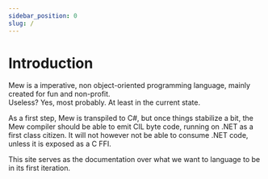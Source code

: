 ```yaml
---
sidebar_position: 0
slug: /
---
```


# Introduction

Mew is a imperative, non object-oriented programming language, mainly created for fun and non-profit.  
Useless? Yes, most probably. At least in the current state.

As a first step, Mew is transpiled to C#, but once things stabilize a bit, the Mew compiler should be able to emit CIL byte code, running on .NET as a first class citizen. It will not however not be able to consume .NET code, unless it is exposed as a C FFI.

This site serves as the documentation over what we want to language to be in its first iteration.